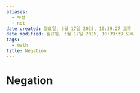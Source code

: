 ```yaml
---
aliases:
  - 부정
  - not
date created: 월요일, 3월 17일 2025, 10:39:27 오후
date modified: 월요일, 3월 17일 2025, 10:39:39 오후
tags:
  - math
title: Negation
---
```


# Negation
